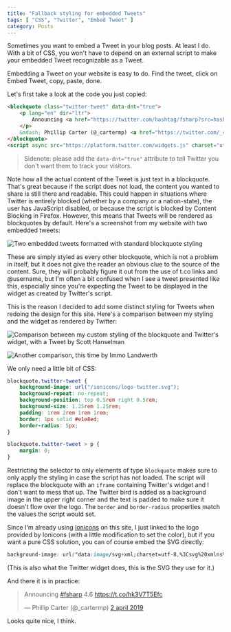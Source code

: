 ```yaml
---
title: "Fallback styling for embedded Tweets"
tags: [ "CSS", "Twitter", "Embed Tweet" ]
category: Posts
---
```


Sometimes you want to embed a Tweet in your blog posts. At least I do. With a bit of CSS, you won't have to depend on an external script to make your embedded Tweet recognizable as a Tweet.

Embedding a Tweet on your website is easy to do. Find the tweet, click on Embed Tweet, copy, paste, done.

Let's first take a look at the code you just copied:

```html
<blockquote class="twitter-tweet" data-dnt="true">
    <p lang="en" dir="ltr">
        Announcing <a href="https://twitter.com/hashtag/fsharp?src=hash&amp;ref_src=twsrc%5Etfw">#fsharp</a> 4.6 <a href="https://t.co/hk3V7T5Efc">https://t.co/hk3V7T5Efc</a>
    </p>
    &mdash; Phillip Carter (@_cartermp) <a href="https://twitter.com/_cartermp/status/1113122340966064128?ref_src=twsrc%5Etfw">2 april 2019</a>
</blockquote>
<script async src="https://platform.twitter.com/widgets.js" charset="utf-8"></script>
```

> Sidenote: please add the `data-dnt="true"` attribute to tell Twitter you don't want them to track your visitors.

Note how all the actual content of the Tweet is just text in a blockquote. That's great because if the script does not load, the content you wanted to share is still there and readable. This could happen in situations where Twitter is entirely blocked (whether by a company or a nation-state), the user has JavaScript disabled, or because the script is blocked by Content Blocking in Firefox. However, this means that Tweets will be rendered as blockquotes by default. Here's a screenshot from my website with two embedded tweets:

![Two embedded tweets formatted with standard blockquote styling]({attach}blockquotes.png "Tweets styled like quotes with my old website theme")

These are simply styled as every other blockquote, which is not a problem in itself, but it does not give the reader an obvious clue to the source of the content. Sure, they will probably figure it out from the use of t.co links and @username, but I'm often a bit confused when I see a tweet presented like this, especially since you're expecting the Tweet to be displayed in the widget as created by Twitter's script.

This is the reason I decided to add some distinct styling for Tweets when redoing the design for this site. Here's a comparison between my styling and the widget as rendered by Twitter:

![Comparison between my custom styling of the blockquote and Twitter's widget, with a Tweet by Scott Hanselman]({attach}fallback-shanselman.png "My custom blockquote styling on the left, the Twitter widget on the right")

![Another comparison, this time by Immo Landwerth]({attach}fallback-terrajobst.png "My custom blockquote styling on the left, the Twitter widget on the right")

We only need a little bit of CSS:

```css
blockquote.twitter-tweet {
    background-image: url("/ionicons/logo-twitter.svg");
    background-repeat: no-repeat;
    background-position: top 0.5rem right 0.5rem;
    background-size: 1.25rem 1.25rem;
    padding: 1rem 2rem 1rem 1rem;
    border: 1px solid #e1e8ed;
    border-radius: 5px;
}

blockquote.twitter-tweet > p {
    margin: 0;
}
```

Restricting the selector to only elements of type `blockquote` makes sure to only apply the styling in case the script has not loaded. The script will replace the blockquote with an `iframe` containing Twitter's widget and I don't want to mess that up. The Twitter bird is added as a background image in the upper right corner and the text is padded to make sure it doesn't flow over the logo. The `border` and `border-radius` properties match the values the script would set.

Since I'm already using [Ionicons](https://ionicons.com/) on this site, I just linked to the logo provided by Ionicons (with a little modification to set the color), but if you want a pure CSS solution, you can of course embed the SVG directly:

```css
background-image: url("data:image/svg+xml;charset=utf-8,%3Csvg%20xmlns%3D%22http%3A%2F%2Fwww.w3.org%2F2000%2Fsvg%22%20viewBox%3D%220%200%2072%2072%22%3E%3Cpath%20fill%3D%22none%22%20d%3D%22M0%200h72v72H0z%22%2F%3E%3Cpath%20class%3D%22icon%22%20fill%3D%22%231da1f2%22%20d%3D%22M68.812%2015.14c-2.348%201.04-4.87%201.744-7.52%202.06%202.704-1.62%204.78-4.186%205.757-7.243-2.53%201.5-5.33%202.592-8.314%203.176C56.35%2010.59%2052.948%209%2049.182%209c-7.23%200-13.092%205.86-13.092%2013.093%200%201.026.118%202.02.338%202.98C25.543%2024.527%2015.9%2019.318%209.44%2011.396c-1.125%201.936-1.77%204.184-1.77%206.58%200%204.543%202.312%208.552%205.824%2010.9-2.146-.07-4.165-.658-5.93-1.64-.002.056-.002.11-.002.163%200%206.345%204.513%2011.638%2010.504%2012.84-1.1.298-2.256.457-3.45.457-.845%200-1.666-.078-2.464-.23%201.667%205.2%206.5%208.985%2012.23%209.09-4.482%203.51-10.13%205.605-16.26%205.605-1.055%200-2.096-.06-3.122-.184%205.794%203.717%2012.676%205.882%2020.067%205.882%2024.083%200%2037.25-19.95%2037.25-37.25%200-.565-.013-1.133-.038-1.693%202.558-1.847%204.778-4.15%206.532-6.774z%22%2F%3E%3C%2Fsvg%3E");
```

(This is also what the Twitter widget does, this is the SVG they use for it.)

And there it is in practice:

<blockquote class="twitter-tweet" data-dnt="true"><p lang="en" dir="ltr">Announcing <a href="https://twitter.com/hashtag/fsharp?src=hash&amp;ref_src=twsrc%5Etfw">#fsharp</a> 4.6 <a href="https://t.co/hk3V7T5Efc">https://t.co/hk3V7T5Efc</a></p>&mdash; Phillip Carter (@_cartermp) <a href="https://twitter.com/_cartermp/status/1113122340966064128?ref_src=twsrc%5Etfw">2 april 2019</a></blockquote>

Looks quite nice, I think.